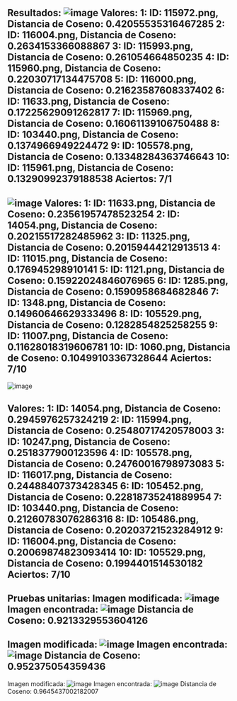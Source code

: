 Resultados:
![image](https://github.com/user-attachments/assets/6a26c8ef-e850-450f-ad55-dac244e86fd9)
Valores:
1: ID: 115972.png, Distancia de Coseno: 0.42055535316467285
2: ID: 116004.png, Distancia de Coseno: 0.2634153366088867
3: ID: 115993.png, Distancia de Coseno: 0.261054664850235
4: ID: 115960.png, Distancia de Coseno: 0.22030717134475708
5: ID: 116000.png, Distancia de Coseno: 0.21623587608337402
6: ID: 11633.png, Distancia de Coseno: 0.17225629091262817
7: ID: 115969.png, Distancia de Coseno: 0.16061139106750488
8: ID: 103440.png, Distancia de Coseno: 0.1374966949224472
9: ID: 105578.png, Distancia de Coseno: 0.13348284363746643
10: ID: 115961.png, Distancia de Coseno: 0.13290992379188538
Aciertos: 7/1
-------------------------------------------------------------------------------------------------------------------------------
![image](https://github.com/user-attachments/assets/26758e42-be4c-4aaa-b7a9-f6405feb41d4)
Valores:
1: ID: 11633.png, Distancia de Coseno: 0.23561957478523254
2: ID: 14054.png, Distancia de Coseno: 0.20215517282485962
3: ID: 11325.png, Distancia de Coseno: 0.20159444212913513
4: ID: 11015.png, Distancia de Coseno: 0.176945298910141
5: ID: 1121.png, Distancia de Coseno: 0.15922024846076965
6: ID: 1285.png, Distancia de Coseno: 0.1590958684682846
7: ID: 1348.png, Distancia de Coseno: 0.14960646629333496
8: ID: 105529.png, Distancia de Coseno: 0.1282854825258255
9: ID: 11007.png, Distancia de Coseno: 0.11628018319606781
10: ID: 1060.png, Distancia de Coseno: 0.10499103367328644
 Aciertos: 7/10
-------------------------------------------------------------------------------------------------------------------------------
![image](https://github.com/user-attachments/assets/1e2bd186-03cf-4a96-9b7a-247becc653ee)

Valores:
1: ID: 14054.png, Distancia de Coseno: 0.2945976257324219
2: ID: 115994.png, Distancia de Coseno: 0.25480717420578003
3: ID: 10247.png, Distancia de Coseno: 0.2518377900123596
4: ID: 105578.png, Distancia de Coseno: 0.24760016798973083
5: ID: 116017.png, Distancia de Coseno: 0.24488407373428345
6: ID: 105452.png, Distancia de Coseno: 0.22818735241889954
7: ID: 103440.png, Distancia de Coseno: 0.21260783076286316
8: ID: 105486.png, Distancia de Coseno: 0.20203721523284912
9: ID: 116004.png, Distancia de Coseno: 0.20069874823093414
10: ID: 105529.png, Distancia de Coseno: 0.1994401514530182 
Aciertos: 7/10
-------------------------------------------------------------------------------------------------------------------------------
Pruebas unitarias:
Imagen modificada:
![image](https://github.com/user-attachments/assets/75ea6618-b052-4183-93d3-9f7f02fbd2dc)
Imagen encontrada:
![image](https://github.com/user-attachments/assets/ea57e2eb-4458-4fd2-83ac-253503195f5a)
Distancia de Coseno: 0.9213329553604126
-------------------------------------------------------------------------------------------------------------------------------
Imagen modificada:
![image](https://github.com/user-attachments/assets/561b347c-579a-4873-8785-aa815251a072)
Imagen encontrada:
![image](https://github.com/user-attachments/assets/ddd36dad-8ff6-428a-840f-933f832aee11)
Distancia de Coseno: 0.952375054359436
-------------------------------------------------------------------------------------------------------------------------------
Imagen modificada:
![image](https://github.com/user-attachments/assets/e3d6ffd2-15ec-43ea-9768-e6b07eb6014a)
Imagen encontrada:
![image](https://github.com/user-attachments/assets/2efffbc9-cae3-4a52-a2ae-a25947c5e1aa)
Distancia de Coseno: 0.9645437002182007
